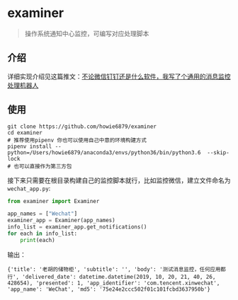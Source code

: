 # examiner

> 操作系统通知中心监控，可编写对应处理脚本

## 介绍

详细实现介绍见这篇推文：[不论微信钉钉还是什么软件，我写了个通用的消息监控处理机器人](https://mp.weixin.qq.com/s/-QDjgnKn_22DoeR2ti4iyA)

## 使用

```shell
git clone https://github.com/howie6879/examiner
cd examiner
# 推荐使用pipenv 你也可以使用自己中意的环境构建方式
pipenv install --python=/Users/howie6879/anaconda3/envs/python36/bin/python3.6  --skip-lock
# 也可以直接作为第三方包
```

接下来只需要在根目录构建自己的监控脚本就行，比如监控微信，建立文件命名为 `wechat_app.py`:

```python
from examiner import Examiner

app_names = ["Wechat"]
examiner_app = Examiner(app_names)
info_list = examiner_app.get_notifications()
for each in info_list:
    print(each)
```

输出：

```shell
{'title': '老胡的储物柜', 'subtitle': '', 'body': '测试消息监控，任何应用都行', 'delivered_date': datetime.datetime(2019, 10, 20, 21, 40, 26, 428654), 'presented': 1, 'app_identifier': 'com.tencent.xinwechat', 'app_name': 'WeChat', 'md5': '75e24e2ccc502f01c101fcbd3637950b'}
```